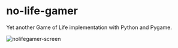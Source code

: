 # no-life-gamer
Yet another Game of Life implementation with Python and Pygame.

![nolifegamer-screen](https://github.com/discomeles/no-life-gamer/assets/140070236/3cc7b623-25ba-47b7-a1fe-859ea83485a0)

